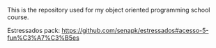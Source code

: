 This is the repository used for my object oriented programming school course.

Estressados pack: https://github.com/senapk/estressados#acesso-5-fun%C3%A7%C3%B5es